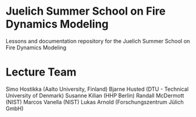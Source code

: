 # Juelich Summer School on Fire Dynamics Modeling

Lessons and documentation repository for the Juelich Summer School on Fire Dynamics Modeling

# Lecture Team

Simo Hostikka (Aalto University, Finland)
Bjarne Husted (DTU - Technical University of Denmark)
Susanne Kilian (HHP Berlin)
Randall McDermott (NIST)
Marcos Vanella (NIST)
Lukas Arnold (Forschungszentrum Jülich GmbH)

